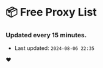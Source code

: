 # :package: Free Proxy List
### Updated every 15 minutes.

- Last updated: `2024-08-06 22:35`

:heart:
